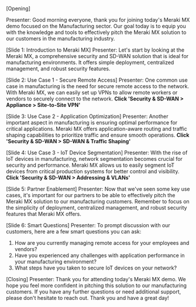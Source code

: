 [Opening]

Presenter: Good morning everyone, thank you for joining today's Meraki MX demo focused on the Manufacturing sector. Our goal today is to equip you with the knowledge and tools to effectively pitch the Meraki MX solution to our customers in the manufacturing industry.

[Slide 1: Introduction to Meraki MX]
Presenter: Let's start by looking at the Meraki MX, a comprehensive security and SD-WAN solution that is ideal for manufacturing environments. It offers simple deployment, centralized management, and robust security features.

[Slide 2: Use Case 1 - Secure Remote Access]
Presenter: One common use case in manufacturing is the need for secure remote access to the network. With Meraki MX, we can easily set up VPNs to allow remote workers or vendors to securely connect to the network. **Click 'Security & SD-WAN > Appliance > Site-to-Site VPN'**

[Slide 3: Use Case 2 - Application Optimization]
Presenter: Another important aspect in manufacturing is ensuring optimal performance for critical applications. Meraki MX offers application-aware routing and traffic shaping capabilities to prioritize traffic and ensure smooth operations. **Click 'Security & SD-WAN > SD-WAN & Traffic Shaping'**

[Slide 4: Use Case 3 - IoT Device Segmentation]
Presenter: With the rise of IoT devices in manufacturing, network segmentation becomes crucial for security and performance. Meraki MX allows us to easily segment IoT devices from critical production systems for better control and visibility. **Click 'Security & SD-WAN > Addressing & VLANs'**

[Slide 5: Partner Enablement]
Presenter: Now that we've seen some key use cases, it's important for our partners to be able to effectively pitch the Meraki MX solution to our manufacturing customers. Remember to focus on the simplicity of deployment, centralized management, and robust security features that Meraki MX offers.

[Slide 6: Smart Questions]
Presenter: To prompt discussion with our customers, here are a few smart questions you can ask:
1. How are you currently managing remote access for your employees and vendors?
2. Have you experienced any challenges with application performance in your manufacturing environment?
3. What steps have you taken to secure IoT devices on your network?

[Closing]
Presenter: Thank you for attending today's Meraki MX demo. We hope you feel more confident in pitching this solution to our manufacturing customers. If you have any further questions or need additional support, please don't hesitate to reach out. Thank you and have a great day!